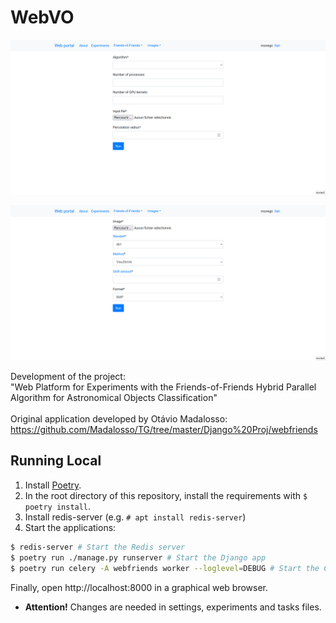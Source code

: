 # WebVO

![Friends of Friends](screenshots/fof.png)

![Image denoising](screenshots/images.png)

Development of the project:\
"Web Platform for Experiments with the Friends-of-Friends Hybrid Parallel Algorithm for Astronomical Objects Classification"\
\
Original application developed by Otávio Madalosso: https://github.com/Madalosso/TG/tree/master/Django%20Proj/webfriends 

## Running Local

1. Install [Poetry](https://python-poetry.org/).
2. In the root directory of this repository, install the requirements with `$ poetry install`.
3. Install redis-server (e.g. `# apt install redis-server`)
4. Start the applications:

``` bash 
$ redis-server # Start the Redis server
$ poetry run ./manage.py runserver # Start the Django app
$ poetry run celery -A webfriends worker --loglevel=DEBUG # Start the Celery worker
```

Finally, open http://localhost:8000 in a graphical web browser.

- **Attention!** Changes are needed in settings, experiments and tasks files.
